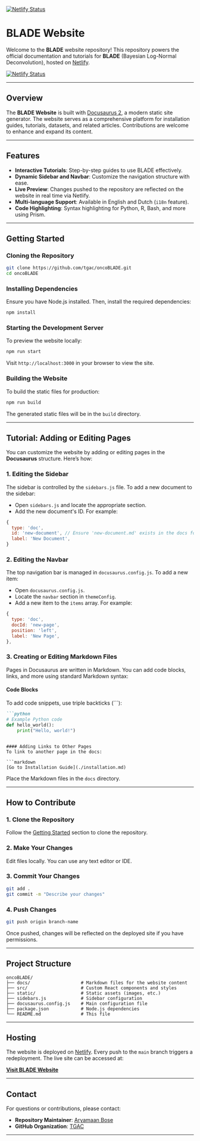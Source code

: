 [![Netlify Status](https://api.netlify.com/api/v1/badges/88bbecd4-a11c-4126-8939-ec186acae5a6/deploy-status)](https://app.netlify.com/sites/animated-gelato-fa7a1e/deploys)



# **BLADE Website**

Welcome to the **BLADE** website repository! This repository powers the official documentation and tutorials for **BLADE** (Bayesian Log-Normal Deconvolution), hosted on [Netlify](https://app.netlify.com/sites/animated-gelato-fa7a1e/deploys).

[![Netlify Status](https://api.netlify.com/api/v1/badges/88bbecd4-a11c-4126-8939-ec186acae5a6/deploy-status)](https://app.netlify.com/sites/animated-gelato-fa7a1e/deploys)

---

## **Overview**

The **BLADE Website** is built with [Docusaurus 2](https://docusaurus.io/), a modern static site generator. The website serves as a comprehensive platform for installation guides, tutorials, datasets, and related articles. Contributions are welcome to enhance and expand its content.

---

## **Features**

- **Interactive Tutorials**: Step-by-step guides to use BLADE effectively.
- **Dynamic Sidebar and Navbar**: Customize the navigation structure with ease.
- **Live Preview**: Changes pushed to the repository are reflected on the website in real time via Netlify.
- **Multi-language Support**: Available in English and Dutch (`i18n` feature).
- **Code Highlighting**: Syntax highlighting for Python, R, Bash, and more using Prism.

---

## **Getting Started**

### **Cloning the Repository**

```bash
git clone https://github.com/tgac/oncoBLADE.git
cd oncoBLADE
```

### **Installing Dependencies**

Ensure you have Node.js installed. Then, install the required dependencies:

```bash
npm install
```

### **Starting the Development Server**

To preview the website locally:

```bash
npm run start
```

Visit `http://localhost:3000` in your browser to view the site.

### **Building the Website**

To build the static files for production:

```bash
npm run build
```

The generated static files will be in the `build` directory.

---

## **Tutorial: Adding or Editing Pages**

You can customize the website by adding or editing pages in the **Docusaurus** structure. Here’s how:

### **1. Editing the Sidebar**

The sidebar is controlled by the `sidebars.js` file. To add a new document to the sidebar:

- Open `sidebars.js` and locate the appropriate section.
- Add the new document's ID. For example:

```javascript
{
  type: 'doc',
  id: 'new-document', // Ensure 'new-document.md' exists in the docs folder
  label: 'New Document',
}
```

### **2. Editing the Navbar**

The top navigation bar is managed in `docusaurus.config.js`. To add a new item:

- Open `docusaurus.config.js`.
- Locate the `navbar` section in `themeConfig`.
- Add a new item to the `items` array. For example:

```javascript
{
  type: 'doc',
  docId: 'new-page',
  position: 'left',
  label: 'New Page',
},
```

### **3. Creating or Editing Markdown Files**

Pages in Docusaurus are written in Markdown. You can add code blocks, links, and more using standard Markdown syntax:

#### Code Blocks
To add code snippets, use triple backticks (\`\`\`):

```markdown
```python
# Example Python code
def hello_world():
    print("Hello, world!")
```
```

#### Adding Links to Other Pages
To link to another page in the docs:

```markdown
[Go to Installation Guide](./installation.md)
```

Place the Markdown files in the `docs` directory.

---

## **How to Contribute**

### **1. Clone the Repository**
Follow the [Getting Started](#getting-started) section to clone the repository.

### **2. Make Your Changes**
Edit files locally. You can use any text editor or IDE.

### **3. Commit Your Changes**

```bash
git add .
git commit -m "Describe your changes"
```

### **4. Push Changes**

```bash
git push origin branch-name
```

Once pushed, changes will be reflected on the deployed site if you have permissions.

---

## **Project Structure**

```plaintext
oncoBLADE/
├── docs/                   # Markdown files for the website content
├── src/                    # Custom React components and styles
├── static/                 # Static assets (images, etc.)
├── sidebars.js             # Sidebar configuration
├── docusaurus.config.js    # Main configuration file
├── package.json            # Node.js dependencies
└── README.md               # This file
```

---

## **Hosting**

The website is deployed on [Netlify](https://www.netlify.com/). Every push to the `main` branch triggers a redeployment. The live site can be accessed at:

[**Visit BLADE Website**](https://app.netlify.com/sites/animated-gelato-fa7a1e/deploys)

---

## **Contact**

For questions or contributions, please contact:

- **Repository Maintainer**: [Aryamaan Bose](https://github.com/aryamaanbose)
- **GitHub Organization**: [TGAC](https://github.com/tgac-vumc)

---
